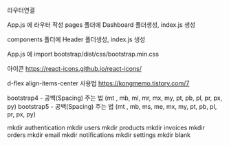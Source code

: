 라우터연결

App.js 에 라우터 작성
pages 폴더에 Dashboard 폴더생성, index.js 생성

components 폴더에 Header 폴더생성, index.js 생성

App.js 에 import bootstrap/dist/css/bootstrap.min.css

아이콘
https://react-icons.github.io/react-icons/

d-flex align-items-center 사용법
https://kongmemo.tistory.com/7

bootstrap4 - 공백(Spacing) 주는 법 (mt , mb, ml, mr, mx, my, pt, pb, pl, pr, px, py)
bootstrap5 - 공백(Spacing) 주는 법 (mt , mb, ms, me, mx, my, pt, pb, pl, pr, px, py)

mkdir authentication
mkdir users
mkdir products
mkdir invoices
mkdir orders
mkdir email
mkdir notifications
mkdir settings
mkdir blank
